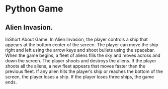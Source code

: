 # Python Game 
## Alien Invasion.

InShort About Game.
    In Alien Invasion, the player controls a ship that appears at
    the bottom center of the screen. The player can move the ship
    right and left using the arrow keys and shoot bullets using the
    spacebar. When the game begins, a fleet of aliens fills the sky
    and moves across and down the screen. The player shoots and
    destroys the aliens. If the player shoots all the aliens, a new fleet
    appears that moves faster than the previous fleet. If any alien hits
    the player’s ship or reaches the bottom of the screen, the player
    loses a ship. If the player loses three ships, the game ends.
